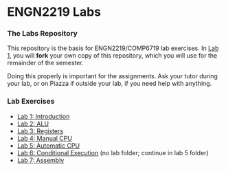 # ENGN2219 Labs

### The Labs Repository

This repository is the basis for ENGN2219/COMP6719 lab exercises.
In [Lab 1](./lab1), you will **fork** your own copy of this repository, which you will use for the remainder of the semester.

Doing this properly is important for the assignments. Ask your tutor during your lab, or on Piazza if outside your lab, if you need help with anything.


### Lab Exercises

* [Lab 1: Introduction](./lab1)
* [Lab 2: ALU](./lab2)
* [Lab 3: Registers](./lab3)
* [Lab 4: Manual CPU](./lab4)
* [Lab 5: Automatic CPU](./lab5)
* [Lab 6: Conditional Execution](https://cs.anu.edu.au/courses/engn2219/labs/06-cpu-adv/) (no lab folder; continue in lab 5 folder)
* [Lab 7: Assembly](./lab7)
